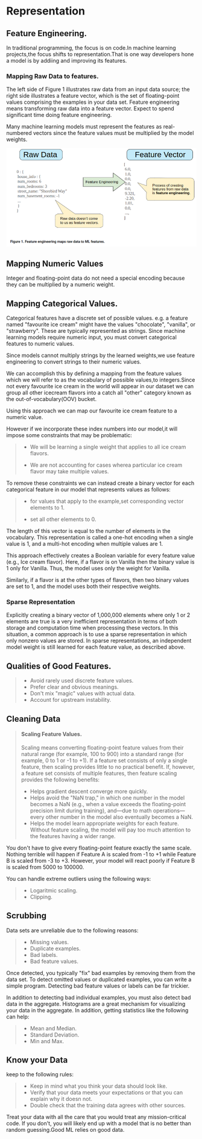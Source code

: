 # Representation
## Feature Engineering.

In traditional programming, the focus is on code.In machine learning projects,the focus shifts to representation.That is one way developers hone a model is by addiing and improving its features.

### Mapping Raw Data to features.
The left side of Figure 1 illustrates raw data from an input data source; the right side illustrates a feature vector, which is the set of floating-point values comprising the examples in your data set. Feature engineering means transforming raw data into a feature vector. Expect to spend significant time doing feature engineering.

Many machine learning models must represent the features as real-numbered vectors since the feature values must be multiplied by the model weights.

![img](images/Feature%20Engineering%20Data%20maps%20raw%20data%20to%20ML%20Features.png)

## Mapping Numeric Values
Integer and floating-point data do not need a special encoding because they can be multiplied by a numeric weight.

## Mapping Categorical Values.
Categorical features have a discrete set of possible values. e.g. a feature named "favourite ice cream" might have the values "chocolate", "vanilla", or "strawberry". These are typically represented as strings. Since machine learning models require numeric input, you must convert categorical features to numeric values.

Since models cannot multiply strings by the learned weights,we use feature engineering to convert strings to their numeric values.

We can accomplish this by defining a mapping from the feature values which we will refer to as the vocabulary of possible values,to integers.Since not every favourite ice cream in the world will appear in our dataset we can group all other icecream flavors into a catch all "other" category known as the out-of-vocabulary(OOV) bucket.

Using this approach we can map our favourite ice cream feature to a numeric value.

However if we incorporate these index numbers into our model,it will impose some constraints that may be problematic:
>- We will be learning a single weight that applies to all ice cream flavors.
>
>- We are not accounting for cases wherea particular ice cream flavor may take multiple values.

To remove these constraints we can instead create a binary vector for each categorical feature in our model that represents values as follows:
>- for values that apply to the example,set corresponding vector elements to 1.
>
>- set all other elements to 0.

The length of this vector is equal to the number of elements in the vocabulary. This representation is called a one-hot encoding when a single value is 1, and a multi-hot encoding when multiple values are 1.

This approach effectively creates a Boolean variable for every feature value (e.g., Ice cream flavor). Here, if a flavor is on Vanilla then the binary value is 1 only for Vanilla. Thus, the model uses only the weight for Vanilla.

Similarly, if a flavor is at the other types of flavors, then two binary values are set to 1, and the model uses both their respective weights.

### Sparse Representation
Explicitly creating a binary vector of 1,000,000 elements where only 1 or 2 elements are true is a very inefficient representation in terms of both storage and computation time when processing these vectors. In this situation, a common approach is to use a sparse representation in which only nonzero values are stored. In sparse representations, an independent model weight is still learned for each feature value, as described above.

## Qualities of Good Features.
>- Avoid rarely used discrete feature values.
>- Prefer clear and obvious meanings.
>- Don't mix "magic" values with actual data.
>- Account for upstream instability.

## Cleaning Data
>#### Scaling Feature Values.
>
>Scaling means converting floating-point feature values from their natural range (for example, 100 to 900) into a standard range (for example, 0 to 1 or -1 to +1). If a feature set consists of only a single feature, then scaling provides little to no practical benefit. If, however, a feature set consists of multiple features, then feature scaling provides the following benefits:
>- Helps gradient descent converge more quickly.
>- Helps avoid the "NaN trap," in which one number in the model becomes a NaN (e.g., when a value exceeds the floating-point precision limit during training), and—due to math operations—every other number in the model also eventually becomes a NaN.
>- Helps the model learn appropriate weights for each feature. Without feature scaling, the model will pay too much attention to the features having a wider range.

You don't have to give every floating-point feature exactly the same scale. Nothing terrible will happen if Feature A is scaled from -1 to +1 while Feature B is scaled from -3 to +3. However, your model will react poorly if Feature B is scaled from 5000 to 100000.

You can handle extreme outliers using the following ways:
>- Logaritmic scaling.
>- Clipping.

## Scrubbing
Data sets are unreliable due to the following reasons:
>- Missing values.
>- Duplicate examples.
>- Bad labels.
>- Bad feature values.

Once detected, you typically "fix" bad examples by removing them from the data set. To detect omitted values or duplicated examples, you can write a simple program. Detecting bad feature values or labels can be far trickier.

In addition to detecting bad individual examples, you must also detect bad data in the aggregate. Histograms are a great mechanism for visualizing your data in the aggregate. In addition, getting statistics like the following can help:
>- Mean and Median.
>- Standard Deviation.
>- Min and Max.

## Know your Data
keep to the following rules:
>- Keep in mind what you think your data should look like.
>- Verify that your data meets your expectations or that you can explain why it doesn not.
>- Double check that the training data agrees with other sources.

Treat your data with all the care that you would treat any mission-critical code. If you don't, you will likely end up with a model that is no better than random guessing.Good ML relies on good data.





